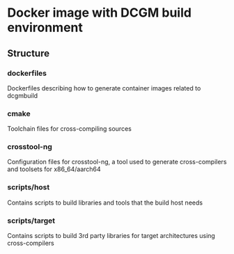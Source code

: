 # Docker image with DCGM build environment

## Structure

### dockerfiles
Dockerfiles describing how to generate container images related to dcgmbuild

### cmake
Toolchain files for cross-compiling sources

### crosstool-ng
Configuration files for crosstool-ng, a tool used to generate cross-compilers
and toolsets for x86_64/aarch64

### scripts/host
Contains scripts to build libraries and tools that the build host needs

### scripts/target
Contains scripts to build 3rd party libraries for target architectures using
cross-compilers
